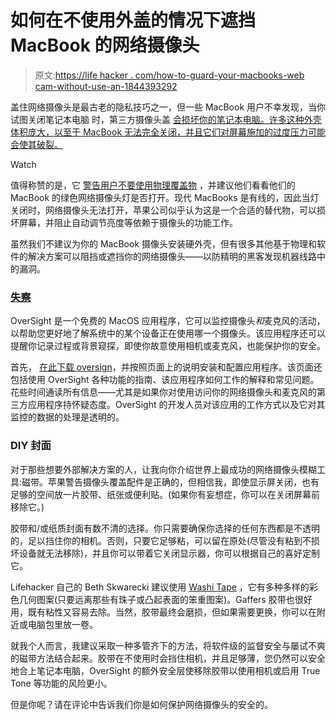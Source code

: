 # 如何在不使用外盖的情况下遮挡 MacBook 的网络摄像头

> 原文:[https://life hacker . com/how-to-guard-your-macbooks-web cam-without-use-an-1844393292](https://lifehacker.com/how-to-safeguard-your-macbooks-webcam-without-using-an-1844393292)

盖住网络摄像头是最古老的隐私技巧之一，但一些 MacBook 用户不幸发现，当你试图关闭笔记本电脑 时，第三方摄像头盖 [会损坏你的笔记本电脑。许多这种外壳体积庞大，以至于 MacBook 无法完全关闭，并且它们对屏幕施加的过度压力可能会使其破裂。](https://www.reddit.com/r/apple/comments/eg84x1/psa_do_not_apply_a_webcam_cover_to_your_macbook/)

Watch

值得称赞的是，它 [警告用户不要使用物理覆盖物](https://support.apple.com/en-us/HT211148) ，并建议他们看看他们的 MacBook 的绿色网络摄像头灯是否打开。现代 MacBooks 是有线的，因此当灯关闭时，网络摄像头无法打开，苹果公司似乎认为这是一个合适的替代物，可以损坏屏幕，并阻止自动调节亮度等依赖于摄像头的功能工作。

虽然我们不建议为你的 MacBook 摄像头安装硬外壳，但有很多其他基于物理和软件的解决方案可以阻挡或遮挡你的网络摄像头——以防精明的黑客发现机器线路中的漏洞。

### [失察](https://objective-see.com/products/oversight.html)

OverSight 是一个免费的 MacOS 应用程序，它可以监控摄像头*和*麦克风的活动，以帮助您更好地了解系统中的某个设备正在使用哪一个摄像头。该应用程序还可以提醒你记录过程或背景窥探，即使你故意使用相机或麦克风，也能保护你的安全。

首先， [在此下载 oversign](https://objective-see.com/products/oversight.html)，并按照页面上的说明安装和配置应用程序。该页面还包括使用 OverSight 各种功能的指南、该应用程序如何工作的解释和常见问题。花些时间通读所有信息——尤其是如果你对使用访问你的网络摄像头和麦克风的第三方应用程序持怀疑态度。OverSight 的开发人员对该应用的工作方式以及它对其监控的数据的处理是透明的。

### DIY 封面

对于那些想要外部解决方案的人，让我向你介绍世界上最成功的网络摄像头模糊工具:磁带。苹果警告摄像头覆盖配件是正确的，但相信我，即使显示屏关闭，也有足够的空间放一片胶带、纸张或便利贴。(如果你有妄想症，你可以在关闭屏幕前移除它。)

胶带和/或纸质封面有数不清的选择。你只需要确保你选择的任何东西都是不透明的，足以挡住你的相机。否则，只要它足够粘，可以留在原处(尽管没有粘到不损坏设备就无法移除)，并且你可以带着它关闭显示器，你可以根据自己的喜好定制它。

Lifehacker 自己的 Beth Skwarecki 建议使用 [Washi Tape](https://www.michaels.com/tape-and-trims/washi-tape/809188554) ，它有多种多样的彩色几何图案(只要远离那些有珠子或凸起表面的笨重图案)。Gaffers 胶带也很好用，既有粘性又容易去除。当然，胶带最终会磨损，但如果需要更换，你可以在附近或电脑包里放一卷。

就我个人而言，我建议采取一种多管齐下的方法，将软件级的监督安全与屡试不爽的磁带方法结合起来。胶带在不使用时会挡住相机，并且足够薄，您仍然可以安全地合上笔记本电脑，OverSight 的额外安全层使移除胶带以使用相机或启用 True Tone 等功能的风险更小。

但是你呢？请在评论中告诉我们你是如何保护网络摄像头的安全的。